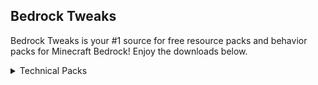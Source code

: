 ## Bedrock Tweaks

Bedrock Tweaks is your #1 source for free resource packs and behavior packs for Minecraft Bedrock! Enjoy the downloads below.

<details>
<summary>Technical Packs</summary>
<br>
Download Button:<br>
{% include mainpage.html %}
<br><br>
</details>
